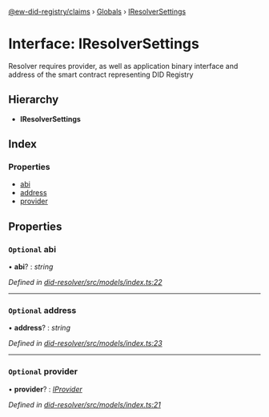 [@ew-did-registry/claims](../README.md) › [Globals](../globals.md) › [IResolverSettings](iresolversettings.md)

# Interface: IResolverSettings

Resolver requires provider, as well as application binary interface and
address of the smart contract representing DID Registry

## Hierarchy

* **IResolverSettings**

## Index

### Properties

* [abi](iresolversettings.md#optional-abi)
* [address](iresolversettings.md#optional-address)
* [provider](iresolversettings.md#optional-provider)

## Properties

### `Optional` abi

• **abi**? : *string*

*Defined in [did-resolver/src/models/index.ts:22](https://github.com/energywebfoundation/ew-did-registry/blob/bc732e8/packages/did-resolver/src/models/index.ts#L22)*

___

### `Optional` address

• **address**? : *string*

*Defined in [did-resolver/src/models/index.ts:23](https://github.com/energywebfoundation/ew-did-registry/blob/bc732e8/packages/did-resolver/src/models/index.ts#L23)*

___

### `Optional` provider

• **provider**? : *[IProvider](iprovider.md)*

*Defined in [did-resolver/src/models/index.ts:21](https://github.com/energywebfoundation/ew-did-registry/blob/bc732e8/packages/did-resolver/src/models/index.ts#L21)*
